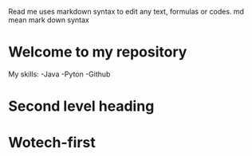 Read me uses markdown syntax to edit any text, formulas or codes. 
md mean mark down syntax

# Welcome to my repository

My skills: 
-Java
-Pyton
-Github

# Second level heading 

# Wotech-first
